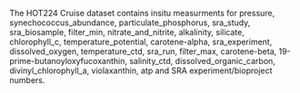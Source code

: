 The HOT224 Cruise dataset contains insitu measurments for pressure, synechococcus_abundance, particulate_phosphorus, sra_study, sra_biosample, filter_min, nitrate_and_nitrite, alkalinity, silicate, chlorophyll_c, temperature_potential, carotene-alpha, sra_experiment, dissolved_oxygen, temperature_ctd, sra_run, filter_max, carotene-beta, 19-prime-butanoyloxyfucoxanthin, salinity_ctd, dissolved_organic_carbon, divinyl_chlorophyll_a, violaxanthin, atp and SRA experiment/bioproject numbers.
